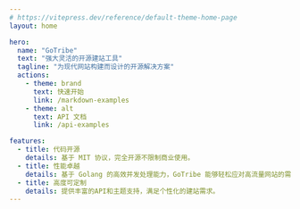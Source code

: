 ```yaml
---
# https://vitepress.dev/reference/default-theme-home-page
layout: home

hero:
  name: "GoTribe"
  text: "强大灵活的开源建站工具"
  tagline: "为现代网站构建而设计的开源解决方案"
  actions:
    - theme: brand
      text: 快速开始
      link: /markdown-examples
    - theme: alt
      text: API 文档
      link: /api-examples

features:
  - title: 代码开源
    details: 基于 MIT 协议，完全开源不限制商业使用。
  - title: 性能卓越
    details: 基于 Golang 的高效并发处理能力，GoTribe 能够轻松应对高流量网站的需求。
  - title: 高度可定制
    details: 提供丰富的API和主题支持，满足个性化的建站需求。
---
```

